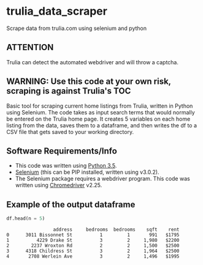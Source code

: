 # trulia_data_scraper
Scrape data from trulia.com using selenium and python

ATTENTION
---------
Trulia can detect the automated webdriver and will throw a captcha.


WARNING: Use this code at your own risk, scraping is against Trulia's TOC
-------------------------------------------------------------------------

Basic tool for scraping current home listings from Trulia, written in Python using Selenium. The code takes as input search terms that would normally be entered on the Trulia home page. It creates 5 variables on each home listing from the data, saves them to a dataframe, and then writes the df to a CSV file that gets saved to your working directory.

Software Requirements/Info
--------------------------
- This code was written using [Python 3.5](https://www.python.org/downloads/).
- [Selenium](http://www.seleniumhq.org/download/) (this can be PIP installed, written using v3.0.2).
- The Selenium package requires a webdriver program. This code was written 
using [Chromedriver](https://sites.google.com/a/chromium.org/chromedriver/downloads) v2.25.

Example of the output dataframe
-------------------------------

```py
df.head(n = 5)
```

```
                 address     bedrooms  bedrooms    sqft    rent 
0      3011 Bissonnet St          1         1       991   $1795    
1          4229 Drake St          3         2     1,980   $2200     
2        2237 Wroxton Rd          2         2     1,500   $2500    
3      4318 Childress St          3         2     1,964   $2500     
4       2708 Werlein Ave          3         2     1,496   $1995     

